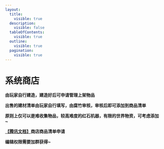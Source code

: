```yaml
---
layout:
  title:
    visible: true
  description:
    visible: false
  tableOfContents:
    visible: true
  outline:
    visible: true
  pagination:
    visible: true
---
```


# 系统商店

**由玩家自行建造，建造好后可申请管理上架物品**

**出售的建材清单由玩家自行填写，由腐竹审核，审核后即可添加到商品清单**

**原则上仅可以是难收集物品，较高难度的红石机器，有限的世界物资，可考虑添加\~**

[**【腾讯文档】**](https://docs.qq.com/sheet/DWXFSY1dvRWpyQXZC)**商店商品清单申请**

**编辑权限需要加群获得\~**
